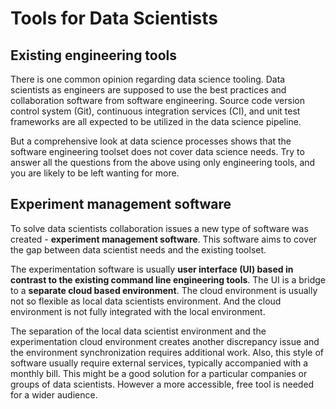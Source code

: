 # Tools for Data Scientists


## Existing engineering tools

There is one common opinion regarding data science tooling. Data scientists as
engineers are supposed to use the best practices and collaboration software from
software engineering. Source code version control system (Git), continuous
integration services (CI), and unit test frameworks are all expected to be
utilized in the data science pipeline.

But a comprehensive look at data science processes shows that the software
engineering toolset does not cover data science needs. Try to answer all the
questions from the above using only engineering tools, and you are likely to be
left wanting for more.

## Experiment management software

To solve data scientists collaboration issues a new type of software was
created - **experiment management software**. This software aims to cover the
gap between data scientist needs and the existing toolset.

The experimentation software is usually **user interface (UI) based in contrast
to the existing command line engineering tools**. The UI is a bridge to a
**separate cloud based environment**. The cloud environment is usually not so
flexible as local data scientists environment. And the cloud environment is not
fully integrated with the local environment.

The separation of the local data scientist environment and the experimentation
cloud environment creates another discrepancy issue and the environment
synchronization requires additional work. Also, this style of software usually
require external services, typically accompanied with a monthly bill. This might
be a good solution for a particular companies or groups of data scientists.
However a more accessible, free tool is needed for a wider audience.
